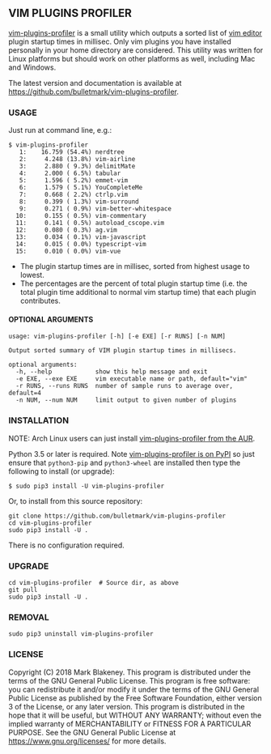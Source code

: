 ## VIM PLUGINS PROFILER

[vim-plugins-profiler](https://github.com/bulletmark/vim-plugins-profiler)
is a small utility which outputs a sorted list of [vim
editor](http://www.vim.org) plugin startup times in millisec. Only vim
plugins you have installed personally in your home directory are
considered. This utility was written for Linux platforms but should work
on other platforms as well, including Mac and Windows.

The latest version and documentation is available at
https://github.com/bulletmark/vim-plugins-profiler.

### USAGE

Just run at command line, e.g.:
```
$ vim-plugins-profiler
   1:    16.759 (54.4%) nerdtree
   2:     4.248 (13.8%) vim-airline
   3:     2.880 ( 9.3%) delimitMate
   4:     2.000 ( 6.5%) tabular
   5:     1.596 ( 5.2%) emmet-vim
   6:     1.579 ( 5.1%) YouCompleteMe
   7:     0.668 ( 2.2%) ctrlp.vim
   8:     0.399 ( 1.3%) vim-surround
   9:     0.271 ( 0.9%) vim-better-whitespace
  10:     0.155 ( 0.5%) vim-commentary
  11:     0.141 ( 0.5%) autoload_cscope.vim
  12:     0.080 ( 0.3%) ag.vim
  13:     0.034 ( 0.1%) vim-javascript
  14:     0.015 ( 0.0%) typescript-vim
  15:     0.010 ( 0.0%) vim-vue
```

- The plugin startup times are in millisec, sorted from highest usage to
  lowest.
- The percentages are the percent of total plugin startup time
  (i.e. the total plugin time additional to normal vim startup time)
  that each plugin contributes.

#### OPTIONAL ARGUMENTS

```
usage: vim-plugins-profiler [-h] [-e EXE] [-r RUNS] [-n NUM]

Output sorted summary of VIM plugin startup times in millisecs.

optional arguments:
  -h, --help            show this help message and exit
  -e EXE, --exe EXE     vim executable name or path, default="vim"
  -r RUNS, --runs RUNS  number of sample runs to average over, default=4
  -n NUM, --num NUM     limit output to given number of plugins
```

### INSTALLATION

NOTE: Arch Linux users can just install
[vim-plugins-profiler from the AUR](https://aur.archlinux.org/packages/vim-plugins-profiler/).

Python 3.5 or later is required. Note [vim-plugins-profiler is on
PyPI](https://pypi.org/project/vim-plugins-profiler/) so just ensure that
`python3-pip` and `python3-wheel` are installed then type the following
to install (or upgrade):

```
$ sudo pip3 install -U vim-plugins-profiler
```

Or, to install from this source repository:

```
git clone https://github.com/bulletmark/vim-plugins-profiler
cd vim-plugins-profiler
sudo pip3 install -U .
```

There is no configuration required.

### UPGRADE

```
cd vim-plugins-profiler  # Source dir, as above
git pull
sudo pip3 install -U .
```

### REMOVAL

```
sudo pip3 uninstall vim-plugins-profiler
```

### LICENSE

Copyright (C) 2018 Mark Blakeney. This program is distributed under the
terms of the GNU General Public License. This program is free software:
you can redistribute it and/or modify it under the terms of the GNU
General Public License as published by the Free Software Foundation,
either version 3 of the License, or any later version.
This program is distributed in the hope that it will be useful, but
WITHOUT ANY WARRANTY; without even the implied warranty of
MERCHANTABILITY or FITNESS FOR A PARTICULAR PURPOSE. See the GNU General
Public License at <https://www.gnu.org/licenses/> for more details.
